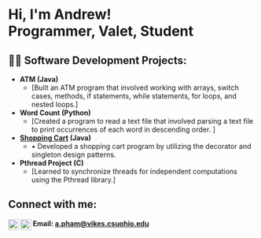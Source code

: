 <h1>Hi, I'm Andrew! <br/><a>Programmer</a>, <a> <!--href="https://www.linkedin.com/in/joshmadakor/"-->Valet</a>, <a> <!-- href="https://www.youtube.com/c/joshmadakor"-->Student</a></h1>

<h2>👨‍💻 Software Development Projects:</h2>

- <b>ATM (Java)</b>
  - [Built an ATM program that involved working with arrays, switch cases, methods, if statements, while statements, for loops, and nested loops.]<!--(https://github.com/joshmadakor1/Algorithms-Practice)-->
- <b>Word Count (Python)</b>
  - [Created a program to read a text file that involved parsing a text file to print occurrences of each word in descending order. ]<!--(https://github.com/joshmadakor1/4chan-Image-Analysis-Middleware-C964)-->
- <b>[Shopping Cart](https://github.com/apham00/-Shopping-Cart.git) (Java)</b>
  - •	Developed a shopping cart program by utilizing the decorator and singleton design patterns.
- <b>Pthread Project (C)</b>
  - [Learned to synchronize threads for independent computations using the Pthread library.]<!--(https://github.com/joshmadakor1/EncrypterPOC)-->

<h2> Connect with me:</h2>

[<img align="left" alt="JoshMadakor | LinkedIn" width="22px" src="https://cdn.jsdelivr.net/npm/simple-icons@v3/icons/linkedin.svg" />][linkedin]
[<img align="left" alt="JoshMadakor | Instagram" width="22px" src="https://cdn.jsdelivr.net/npm/simple-icons@v3/icons/instagram.svg" />][instagram]

[instagram]: https://www.instagram.com/andruepham/
[linkedin]: https://www.linkedin.com/in/andrew-pham-754282230/
<b> Email: a.pham@vikes.csuohio.edu </b>

